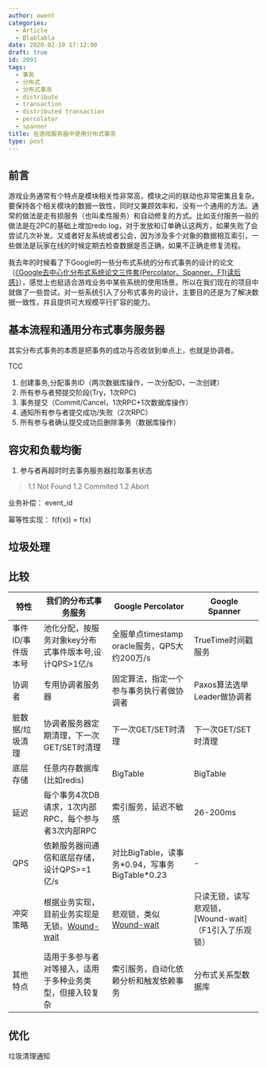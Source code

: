 ```yaml
---
author: owent
categories:
  - Article
  - Blablabla
date: 2020-02-10 17:12:00
draft: true
id: 2091
tags: 
  - 事务
  - 分布式
  - 分布式事务
  - distribute
  - transaction
  - distributed transaction
  - percolator
  - spanner
title: 在游戏服务器中使用分布式事务
type: post
---
```


前言
----------------------------------------------

游戏业务通常有个特点是模块相关性非常高，模块之间的联动也非常密集且复杂。要保持各个相关模块的数据一致性，同时又兼顾效率和，没有一个通用的方法。通常的做法是走有损服务（也叫柔性服务）和自动修复的方式。比如支付服务一般的做法是在2PC的基础上增加redo log，对于发放和订单确认这两方，如果失败了会尝试几次补发。又或者好友系统或者公会，因为涉及多个对象的数据相互索引，一些做法是玩家在线的时候定期去检查数据是否正确，如果不正确走修复流程。

我去年的时候看了下Google的一些分布式系统的分布式事务的设计的论文（[《Google去中心化分布式系统论文三件套(Percolator、Spanner、F1)读后感》][2]），感觉上也挺适合游戏业务中某些系统的使用场景。所以在我们现在的项目中就做了一些尝试，对一些系统引入了分布式事务的设计，主要目的还是为了解决数据一致性，并且提供可大规模平行扩容的能力。

基本流程和通用分布式事务服务器
----------------------------------------------

其实分布式事务的本质是把事务的成功与否收敛到单点上，也就是协调者。

TCC

1. 创建事务,分配事务ID（两次数据库操作，一次分配ID，一次创建）
2. 所有参与者预提交阶段(Try，1次RPC)
3. 事务提交（Commit/Cancel，1次RPC+1次数据库操作）
4. 通知所有参与者提交成功/失败（2次RPC）
5. 所有参与者确认提交成功后删除事务（数据库操作）

容灾和负载均衡
----------------------------------------------

1. 参与者再超时时去事务服务器拉取事务状态
  > 1.1 Not  Found
  > 1.2 Commited
  > 1.2 Abort


业务补偿： event_id 

幂等性实现： f(f(x)) = f(x)


垃圾处理
----------------------------------------------

比较
----------------------------------------------

|           特性      |                    我们的分布式事务服务                  |               Google Percolator                  |               Google Spanner                        |
|---------------------|----------------------------------------------------------|--------------------------------------------------|-----------------------------------------------------|
| 事件ID/事件版本号   | 池化分配，按服务对象key分布式事件版本号,设计QPS>1亿/s    | 全服单点timestamp oracle服务，QPS大约200万/s     | TrueTime时间戳服务                                  |
| 协调者              | 专用协调者服务器                                         | 固定算法，指定一个参与事务执行者做协调者         | Paxos算法选举Leader做协调者                         |
| 脏数据/垃圾清理     | 协调者服务器定期清理，下一次GET/SET时清理                | 下一次GET/SET时清理                              | 下一次GET/SET时清理                                 |
| 底层存储            | 任意内存数据库(比如redis)                                | BigTable                                         | BigTable                                            |
| 延迟                | 每个事务4次DB请求，1次内部RPC，每个参与者3次内部RPC      | 索引服务，延迟不敏感                             | 26-200ms                                            |
| QPS                 | 依赖服务器间通信和底层存储，设计QPS>=1亿/s               | 对比BigTable，读事务\*0.94，写事务BigTable\*0.23 | -                                                   |
| 冲突策略            | 根据业务实现，目前业务实现是无锁。[Wound-wait][1]        | 悲观锁，类似 [Wound-wait][1]                     | 只读无锁，读写悲观锁，[Wound-wait]（F1引入了乐观锁）|
| 其他特点            | 适用于多参与者对等接入，适用于多种业务类型，但接入较复杂 | 索引服务，自动化依赖分析和触发依赖事务           | 分布式关系型数据库                                  |

优化
----------------------------------------------

垃圾清理通知


[^paxos]: https://en.wikipedia.org/wiki/Paxos_(computer_science) "Paxos"
[^chubby]: https://ai.google/research/pubs/pub27897 "The Chubby lock service for loosely-coupled distributed systems"
[^gfs]: https://ai.google/research/pubs/pub51 "The Google File System"
[^bigtable]: https://ai.google/research/pubs/pub27898 "Bigtable: A Distributed Storage System for Structured Data "
[^percolator]: https://ai.google/research/pubs/pub36726 "Large-scale Incremental Processing Using Distributed Transactions and Notifications"
[^spanner]: https://ai.google/research/pubs/pub39966 "Spanner: Google's Globally-Distributed Database"
[^f1]: https://ai.google/research/pubs/pub41344 "F1: A Distributed SQL Database That Scales"
[^redis]: https://redis.io "Redis"
[^raft]: https://raft.github.io/ "The Raft Consensus Algorithm"

[1]: https://en.wikibooks.org/wiki/Design_of_Main_Memory_Database_System/Concurrency#8.3.4.1_Dead_Lock_Prevention
[2]: https://owent.net/2019/1902.html
